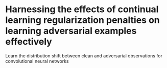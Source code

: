 # Harnessing the effects of continual learning regularization penalties on learning adversarial examples effectively

Learn the distribution shift between clean and adversarial observations for convolutional neural networks
